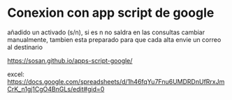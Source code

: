 # Conexion con app script de google

añadido un activado (s/n), si es n no saldra en las consultas
cambiar manualmente, tambien esta preparado para que cada alta envie un correo al destinario

https://sosan.github.io/apps-script-google/

excel:
https://docs.google.com/spreadsheets/d/1h46fqYu7Fnu6UMDRDnUfRrxJmCrK_n1gj1CgO4BnGLs/edit#gid=0

